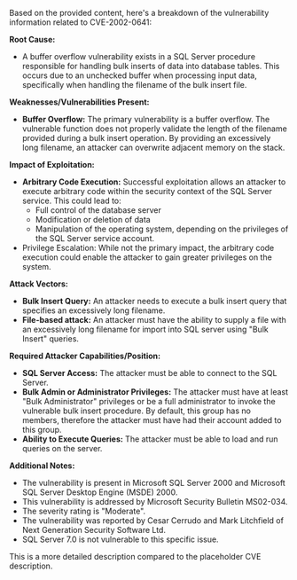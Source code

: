 Based on the provided content, here's a breakdown of the vulnerability information related to CVE-2002-0641:

**Root Cause:**
- A buffer overflow vulnerability exists in a SQL Server procedure responsible for handling bulk inserts of data into database tables. This occurs due to an unchecked buffer when processing input data, specifically when handling the filename of the bulk insert file.

**Weaknesses/Vulnerabilities Present:**
- **Buffer Overflow:** The primary vulnerability is a buffer overflow. The vulnerable function does not properly validate the length of the filename provided during a bulk insert operation. By providing an excessively long filename, an attacker can overwrite adjacent memory on the stack.

**Impact of Exploitation:**
- **Arbitrary Code Execution:** Successful exploitation allows an attacker to execute arbitrary code within the security context of the SQL Server service. This could lead to:
   - Full control of the database server
   - Modification or deletion of data
   - Manipulation of the operating system, depending on the privileges of the SQL Server service account.
- Privilege Escalation: While not the primary impact, the arbitrary code execution could enable the attacker to gain greater privileges on the system.

**Attack Vectors:**
- **Bulk Insert Query:** An attacker needs to execute a bulk insert query that specifies an excessively long filename.
- **File-based attack:** An attacker must have the ability to supply a file with an excessively long filename for import into SQL server using "Bulk Insert" queries.

**Required Attacker Capabilities/Position:**
- **SQL Server Access:** The attacker must be able to connect to the SQL Server.
- **Bulk Admin or Administrator Privileges:** The attacker must have at least "Bulk Administrator" privileges or be a full administrator to invoke the vulnerable bulk insert procedure. By default, this group has no members, therefore the attacker must have had their account added to this group.
- **Ability to Execute Queries:**  The attacker must be able to load and run queries on the server.

**Additional Notes:**
- The vulnerability is present in Microsoft SQL Server 2000 and Microsoft SQL Server Desktop Engine (MSDE) 2000.
- This vulnerability is addressed by Microsoft Security Bulletin MS02-034.
- The severity rating is "Moderate".
- The vulnerability was reported by Cesar Cerrudo and Mark Litchfield of Next Generation Security Software Ltd.
- SQL Server 7.0 is not vulnerable to this specific issue.

This is a more detailed description compared to the placeholder CVE description.